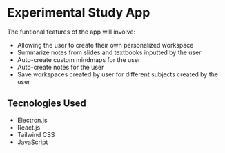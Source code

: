 # Experimental Study App

The funtional features of the app will involve:
* Allowing the user to create their own personalized workspace
* Summarize notes from slides and textbooks inputted by the user
* Auto-create custom mindmaps for the user
* Auto-create notes for the user
* Save workspaces created by user for different subjects created by the user

## Tecnologies Used
* Electron.js
* React.js
* Tailwind CSS
* JavaScript
